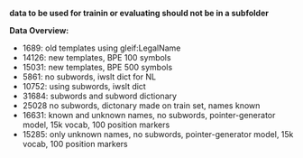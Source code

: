 __data to be used for trainin or evaluating should not be in a subfolder__

__Data Overview:__
- 1689: old templates using gleif:LegalName
- 14126: new templates, BPE 100 symbols 
- 15031: new templates, BPE 500 symbols
- 5861: no subwords, iwslt dict for NL
- 10752: using subwords, iwslt dict 
- 31684: subwords and subword dictionary
- 25028 no subwords, dictonary made on train set, names known
- 16631: known and unknown names, no subwords, pointer-generator model, 15k vocab, 100 position markers
- 15285: only unknown names, no subwords, pointer-generator model, 15k vocab, 100 position markers